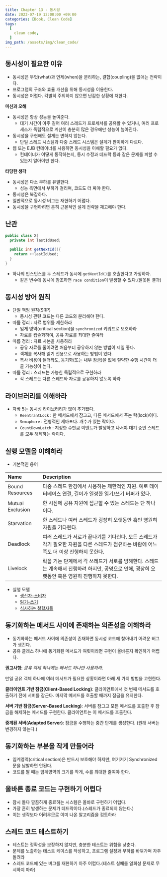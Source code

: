 ```yaml
---
title: Chapter 13 - 동시성
date: 2023-07-19 12:00:00 +09:00
categories: [Book, Clean Code]
tags:
  [
    clean code,
  ]
img_path: /assets/img/clean_code/
---
```

## 동시성이 필요한 이유
- 동시성은 무엇(what)과 언제(when)을 분리하는, 결합(coupling)을 없애는 전략이다.
- 프로그램의 구조와 효율 개선을 위해 동시성을 이용한다.
- 동시성은 어렵다. 각별히 주의하지 않으면 난감한 상황에 처한다.

**미신과 오해**
- 동시성은 항상 성능을 높여준다.
  - 대기 시간이 아주 길어 여러 스레드가 프로세서를 공유할 수 있거나, 여러 프로세스가 독립적으로 계산이 충분히 많은 경우에만 성능이 높아진다.
- 동시성을 구현해도 설계는 변하지 않는다.
  - 단일 스레드 시스템과 다중 스레드 시스템은 설계가 판이하게 다르다.
- 웹 또는 EJB 컨테이너를 사용하면 동시성을 이해할 필요가 없다.
  - 컨테이너가 어떻게 동작하는지, 동시 수정과 데드락 등과 같은 문제를 피할 수 있는지 알아야만 한다.

**타당한 생각**
- 동시성은 다소 부하를 유발한다.
  - 성능 측면에서 부하가 걸리며, 코드도 더 짜야 한다.
- 동시성은 복잡하다.
- 일반적으로 동시성 버그는 재현하기 어렵다.
- 동시성을 구현하려면 흔히 근본적인 설계 전략을 재고해야 한다.

## 난관
```java
public class X{
  private int lastIdUsed;

  public int getNextId(){
    return ++lastIdUsed;
  }
}
```
- 하나의 인스턴스를 두 스레드가 동시에 `getNextId()`를 호출한다고 가정하자.
  - 같은 변수에 동시에 참조하면 `race condition`이 발생할 수 있다.(잘못된 결과)

## 동시성 방어 원칙
- 단일 책임 원칙(SRP)
  - 동시성 관련 코드는 다른 코드와 분리해야 한다.
- 따름 정리 : 자료 범위를 제한하라
  - 임게 영역(critical section)을 `synchronized` 키워드로 보호하라
  - 자료를 캡슐화하여, 공유 자료를 최대한 줄여라
- 따름 정리 : 자료 사본을 사용하라
  - 공유 자료를 줄이려면 처음부터 공유하지 않는 방법이 제일 좋다.
  - 객체를 복사해 읽기 전용으로 사용하는 방법이 있다.
  - 복사 비용이 들더라도, 동기화(또는 내부 잠금)을 없애 절약한 수행 시간이 더 클 가능성이 높다.
- 따름 정리 : 스레드는 가능한 독립적으로 구현하라
  - 각 스레드는 다른 스레드와 자료를 공유하지 않도록 하라

## 라이브러리를 이해하라
- 자바 5는 동시성 라이브러리가 많이 추가됐다.
  - `ReentrantLock` : 한 메서드에서 잠그고, 다른 메서드에서 푸는 락(lock)이다.
  - `Semaphore` : 전형적인 세마포다. 개수가 있는 락이다.
  - `CountDownLatch` : 지정한 수만큼 이벤트가 발생하고 나서야 대기 중인 스레드를 모두 해제하는 락이다.

## 실행 모델을 이해하라
- 기본적인 용어

| Name                         | Description  |
| :--------------------------- | :----------- |
| Bound Resources              | 다중 스레드 환경에서 사용하는 제한적인 자원. 예로 데이터베이스 연결, 길이가 일정한 읽기/쓰기 버퍼가 있다. |
| Mutual Exclusion             | 한 시점에 공유 자원에 접근할 수 있는 스레드는 단 하나이다. |
| Starvation                   | 한 스레드나 여러 스레드가 굉장히 오랫동안 혹인 영원히 자원을 기다린다. |
| Deadlock                     | 여러 스레드가 서로가 끝나기를 기다린다. 모든 스레드가 각기 필요한 자원을 다른 스레드가 점유하는 바람에 어느쪽도 더 이상 진행하지 못한다. |
| Livelock | 락을 거는 단계에서 각 쓰레드가 서로를 방해한다. 스레드는 계속해서 진행하려 하지만, 공명으로 인해, 굉장히 오랫동안 혹은 영원히 진행하지 못한다. |

- 실행 모델
  - [생산자-소비자](https://ko.wikipedia.org/wiki/%EC%83%9D%EC%82%B0%EC%9E%90-%EC%86%8C%EB%B9%84%EC%9E%90_%EB%AC%B8%EC%A0%9C)
  - [읽기-쓰기](https://ko.wikipedia.org/wiki/%EB%8F%85%EC%9E%90-%EC%A0%80%EC%9E%90_%EB%AC%B8%EC%A0%9C)
  - [식사하는 철학자들](https://ko.wikipedia.org/wiki/%EC%8B%9D%EC%82%AC%ED%95%98%EB%8A%94_%EC%B2%A0%ED%95%99%EC%9E%90%EB%93%A4_%EB%AC%B8%EC%A0%9C)

## 동기화하는 메서드 사이에 존재하는 의존성을 이해하라
- 동기화하는 메서드 사이에 의존성이 존재하면 동시성 코드에 찾아내기 어려운 버그가 생긴다.
- 공유 클래스 하나에 동기화된 메서드가 여럿이라면 구현이 올바른지 확인하기 어렵다.

**권고사항**: *공유 객체 하나에는 메서드 하나만 사용하라.*

만일 공유 객체 하나에 여러 메서드가 필요한 상황이라면 아래 세 가지 방법을 고현한다.

**클라이언트 기반 잠금(Client-Based Locking)**: 클라이언트에서 첫 번째 메서드를 호출하기 전에 서버를 잠근다. 마지막 메서드를 호출할 때까지 잠금을 유지한다.

**서버 기반 잠금(Server-Based Locking)**: 서버를 잠그고 모든 메서드를 호출한 후 잠금을 해제하는 메서드를 구현한다. 클라이언트는 이 메서드를 호출한다.

**중계된 서버(Adapted Server)**: 잠금을 수행하는 중간 단계를 생성한다. (원래 서버는 변경하지 않는다.)

## 동기화하는 부분을 작게 만들어라
- 임계영역(critical section)은 반드시 보호해야 하지만, 여기저기 Synchronized 문을 남발하면 안된다.
- 코드를 짤 때는 임계영역의 크기를 작게, 수를 최대한 줄여야 한다.


## 올바른 종료 코드는 구현하기 어렵다
- 잠시 돌다 깔끔하게 종료하는 시스템은 올바로 구현하기 어렵다.
- 가장 흔히 발생하는 문제가 데드락이다.(스레드가 종료되지 않는다.)
- 이는 생각보다 어려우므로 이미 나온 알고리즘을 검토하라

## 스레드 코드 테스트하기 
- 테스트는 정확성을 보장하지 않지만, 충분한 테스트는 위험을 낮춘다.
- 문제를 노출하는 테스트 케이스를 작성하고, 프로그램 설정과 부하를 바꿔가며 자주 돌려라
- 스레드 코드에 있는 버그를 재현하기 아주 어렵다.(테스트 실패를 일회성 문제로 무시하지 마라)
